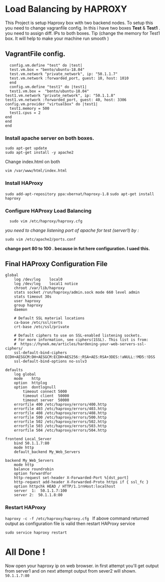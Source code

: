 # Load Balancing by HAPROXY
This Project is setup Haproxy  box with two backend nodes.
To setup this you need to change vagranfile config. In this i have two boxes **Test** & **Test1** . you need to assign diff. IPs to both boxes.
Tip (change the memory for Test1 box. It will help to make your machine run smooth )
  
## VagrantFile config.
```Vagrant.configure("2") do |config|
  config.vm.define "test" do |test|
  test.vm.box = "bento/ubuntu-18.04"
  test.vm.network "private_network", ip: "50.1.1.7"
  test.vm.network :forwarded_port, guest: 10, host: 1010
  end
  config.vm.define "test1" do |test1|  
  test1.vm.box =  "bento/ubuntu-18.04"
test1.vm.network "private_network", ip: "50.1.1.8"  
test1.vm.network :forwarded_port, guest: 40, host: 3306
config.vm.provider "virtualbox" do |test1|
  test1.memory = 500
  test1.cpus = 2  
end
end
end
```
### Install apache server on both boxes.

    sudo apt-get update
    sudo apt-get install -y apache2
    
Change index.html on both 

    vim /var/www/html/index.html
    

### Install HAProxy
`sudo add-apt-repository ppa:vbernat/haproxy-1.8`
`sudo apt-get install haproxy`


### Configure HAProxy Load Balancing

  `  sudo vim /etc/haproxy/haproxy.cfg`
     
   *you need to change listening port of apache for test (server1)  by :*
   
   `sudo vim /etc/apache2/ports.conf ` 
   
  **change port 80 to 100 . because in fut here configuration. I uaed this.**  

## Final HAProxy Configuration File

```
global
	log /dev/log	local0
	log /dev/log	local1 notice
	chroot /var/lib/haproxy
	stats socket /run/haproxy/admin.sock mode 660 level admin
	stats timeout 30s
	user haproxy
	group haproxy
	daemon

	# Default SSL material locations
	ca-base /etc/ssl/certs
	crt-base /etc/ssl/private

	# Default ciphers to use on SSL-enabled listening sockets.
	# For more information, see ciphers(1SSL). This list is from:
	#  https://hynek.me/articles/hardening-your-web-servers-ssl-ciphers/
	ssl-default-bind-ciphers ECDH+AESGCM:DH+AESGCM:ECDH+AES256::RSA+AES:RSA+3DES:!aNULL:!MD5:!DSS
	ssl-default-bind-options no-sslv3

defaults
	log	global
	mode	http
	option	httplog
	option	dontlognull
        timeout connect 5000
        timeout client  50000
        timeout server  50000
	errorfile 400 /etc/haproxy/errors/400.http
	errorfile 403 /etc/haproxy/errors/403.http
	errorfile 408 /etc/haproxy/errors/408.http
	errorfile 500 /etc/haproxy/errors/500.http
	errorfile 502 /etc/haproxy/errors/502.http
	errorfile 503 /etc/haproxy/errors/503.http
	errorfile 504 /etc/haproxy/errors/504.http

frontend Local_Server
    bind 50.1.1.7:80
    mode http
    default_backend My_Web_Servers

backend My_Web_Servers
    mode http
    balance roundrobin
    option forwardfor
    http-request set-header X-Forwarded-Port %[dst_port]
    http-request add-header X-Forwarded-Proto https if { ssl_fc }
    option httpchk HEAD / HTTP/1.1rnHost:localhost
    server  1:  50.1.1.7:100
    server 2:  50.1.1.8:80 
   ```
### Restart HAProxy

`haproxy -c -f /etc/haproxy/haproxy.cfg `
If above command returned output as configuration file is valid then restart HAProxy service

`sudo service haproxy restart`

# All Done !
Now open your haproxy ip on web browser. in first attempt you'll get output from server1 and on next attempt output from sever2 will shown.
`50.1.1.7:80`
